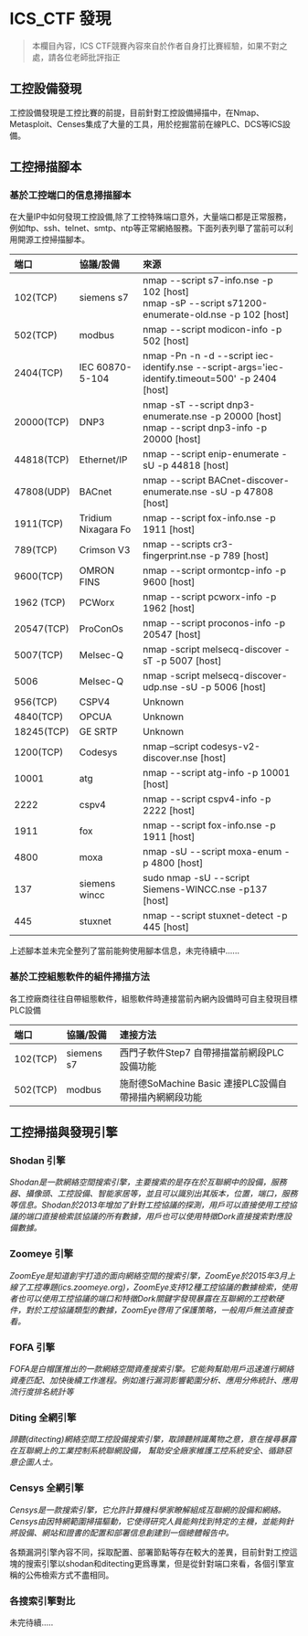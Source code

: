 # ICS_CTF 發現

> 本欄目內容，ICS CTF競賽內容來自於作者自身打比賽經驗，如果不對之處，請各位老師批評指正


## 工控設備發現

工控設備發現是工控比賽的前提，目前針對工控設備掃描中，在Nmap、Metasploit、Censes集成了大量的工具，用於挖掘當前在線PLC、DCS等ICS設備。


## 工控掃描腳本


### 基於工控端口的信息掃描腳本


在大量IP中如何發現工控設備,除了工控特殊端口意外，大量端口都是正常服務，例如ftp、ssh、telnet、smtp、ntp等正常網絡服務。下面列表列舉了當前可以利用開源工控掃描腳本。


|端口|協議/設備|來源|
|:-----|:------|:------|
|102(TCP)|siemens s7|nmap --script s7-info.nse -p 102 [host] <br>nmap -sP --script      s71200-enumerate-old.nse -p 102 [host]|
|502(TCP)|modbus|nmap --script modicon-info -p 502 [host]|
|2404(TCP)|IEC 60870-5-104|nmap -Pn -n -d --script iec-identify.nse  --script-args='iec-identify.timeout=500' -p 2404 [host]|
|20000(TCP)|DNP3|nmap -sT --script dnp3-enumerate.nse -p 20000 [host] <br>nmap --script dnp3-info -p 20000 [host]|
|44818(TCP)|Ethernet/IP|nmap --script enip-enumerate -sU  -p 44818 [host]|
|47808(UDP)|BACnet|nmap --script BACnet-discover-enumerate.nse -sU  -p 47808 [host]|
|1911(TCP)|Tridium Nixagara Fo|nmap --script fox-info.nse -p 1911 [host]|
|789(TCP)|Crimson V3|nmap --scripts cr3-fingerprint.nse -p 789 [host]|
|9600(TCP)|OMRON FINS|nmap --script ormontcp-info -p 9600 [host]|
|1962 (TCP)|PCWorx|nmap --script pcworx-info -p 1962 [host]|
|20547(TCP)|ProConOs|nmap --script proconos-info -p 20547 [host]|
|5007(TCP)|Melsec-Q|nmap -script melsecq-discover -sT -p 5007 [host]|
|5006|Melsec-Q|nmap -script melsecq-discover-udp.nse -sU -p 5006 [host]|
|956(TCP)|CSPV4|Unknown|
|4840(TCP)|OPCUA|Unknown|
|18245(TCP)|GE SRTP|Unknown|
|1200(TCP)|Codesys|nmap –script codesys-v2-discover.nse [host]|
|10001|atg|nmap --script atg-info -p 10001 [host]|
|2222|cspv4|nmap --script cspv4-info -p 2222 [host]|
|1911|fox|nmap --script fox-info.nse -p 1911 [host]|
|4800|moxa|nmap -sU --script moxa-enum -p 4800 [host]|
|137|siemens wincc|sudo nmap -sU --script Siemens-WINCC.nse -p137 [host]|
|445|stuxnet|nmap --script stuxnet-detect -p 445 [host]|

上述腳本並未完全整列了當前能夠使用腳本信息，未完待續中......

### 基於工控組態軟件的組件掃描方法

各工控廠商往往自帶組態軟件，組態軟件時連接當前內網內設備時可自主發現目標PLC設備

|端口|協議/設備|連接方法|
|:-----|:------|:------|
|102(TCP)|siemens s7|西門子軟件Step7 自帶掃描當前網段PLC設備功能|
|502(TCP)|modbus|施耐德SoMachine Basic 連接PLC設備自帶掃描內網網段功能|


## 工控掃描與發現引擎

### Shodan 引擎

*Shodan是一款網絡空間搜索引擎，主要搜索的是存在於互聯網中的設備，服務器、攝像頭、工控設備、智能家居等，並且可以識別出其版本，位置，端口，服務等信息。Shodan於2013年增加了針對工控協議的探測，用戶可以直接使用工控協議的端口直接檢索該協議的所有數據，用戶也可以使用特徵Dork直接搜索對應設備數據。*

### Zoomeye 引擎

*ZoomEye是知道創宇打造的面向網絡空間的搜索引擎，ZoomEye於2015年3月上線了工控專題(ics.zoomeye.org)，ZoomEye支持12種工控協議的數據檢索，使用者也可以使用工控協議的端口和特徵Dork關鍵字發現暴露在互聯網的工控軟硬件，對於工控協議類型的數據，ZoomEye啓用了保護策略，一般用戶無法直接查看。*

### FOFA 引擎

*FOFA是白帽匯推出的一款網絡空間資產搜索引擎。它能夠幫助用戶迅速進行網絡資產匹配、加快後續工作進程。例如進行漏洞影響範圍分析、應用分佈統計、應用流行度排名統計等*

### Diting 全網引擎

*諦聽(ditecting)網絡空間工控設備搜索引擎，取諦聽辨識萬物之意，意在搜尋暴露在互聯網上的工業控制系統聯網設備， 幫助安全廠家維護工控系統安全、循跡惡意企圖人士。*

### Censys 全網引擎

*Censys是一款搜索引擎，它允許計算機科學家瞭解組成互聯網的設備和網絡。Censys由因特網範圍掃描驅動，它使得研究人員能夠找到特定的主機，並能夠針將設備、網站和證書的配置和部署信息創建到一個總體報告中。*

各類漏洞引擎內容不同，採取配置、部署節點等存在較大的差異，目前針對工控這塊的搜索引擎以shodan和ditecting更爲專業，但是從針對端口來看，各個引擎宣稱的公佈檢索方式不盡相同。

### 各搜索引擎對比

未完待續.....











